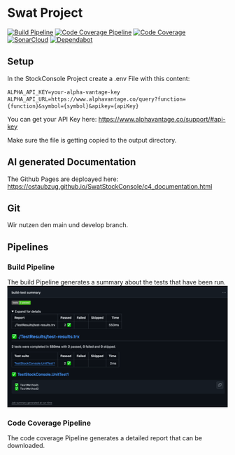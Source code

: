 # Swat Project
[![Build Pipeline](https://github.com/ostaubzug/SwatStockConsole/actions/workflows/buildpipeline.yml/badge.svg)](https://github.com/ostaubzug/SwatStockConsole/actions/workflows/buildpipeline.yml)
[![Code Coverage Pipeline](https://github.com/ostaubzug/SwatStockConsole/actions/workflows/codecoverage.yml/badge.svg)](https://github.com/ostaubzug/SwatStockConsole/actions/workflows/codecoverage.yml)
[![Code Coverage](https://img.shields.io/endpoint?url=https://gist.githubusercontent.com/ostaubzug/d3cd25b634cc40dd9ebd104ce7fffce7/raw/code-coverage.json)](https://github.com/ostaubzug/SwatStockConsole/actions/workflows/codecoverage.yml)
[![SonarCloud](https://sonarcloud.io/api/project_badges/measure?project=ostaubzug_SwatStockConsole&metric=alert_status)](https://sonarcloud.io/project/overview?id=ostaubzug_SwatStockConsole)
[![Dependabot](https://img.shields.io/badge/dependabot-enabled-025e8c?logo=dependabot)](https://docs.github.com/code-security/dependabot/dependabot-version-updates)
## Setup
In the StockConsole Project create a .env File with this content:

```
ALPHA_API_KEY=your-alpha-vantage-key
ALPHA_API_URL=https://www.alphavantage.co/query?function={function}&symbol={symbol}&apikey={apiKey}
```

You can get your API Key here: https://www.alphavantage.co/support/#api-key

Make sure the file is getting copied to the output directory.

## AI generated Documentation
The Github Pages are deploayed here:
https://ostaubzug.github.io/SwatStockConsole/c4_documentation.html


## Git
Wir nutzen den main und develop branch.

## Pipelines

### Build Pipeline
The build Pipeline generates a summary about the tests that have been run.
![TestSummary](Images/TestSummary.png)

### Code Coverage Pipeline
The code coverage Pipeline generates a detailed report that can be downloaded.